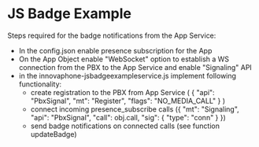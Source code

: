# JS Badge Example
Steps required for the badge notifications from the App Service:
* In the config.json enable presence subscription for the App
* On the App Object enable "WebSocket" option to establish a WS connection from the PBX to the App Service and enable "Signaling" API
* in the innovaphone-jsbadgeexampleservice.js implement following functionality:
	* create registration to the PBX from App Service ( { "api": "PbxSignal", "mt": "Register", "flags": "NO_MEDIA_CALL" } )
	* connect incoming presence_subscribe calls ({ "mt": "Signaling", "api": "PbxSignal", "call": obj.call, "sig": { "type": "conn" } })
	* send badge notifications on connected calls (see function updateBadge)
